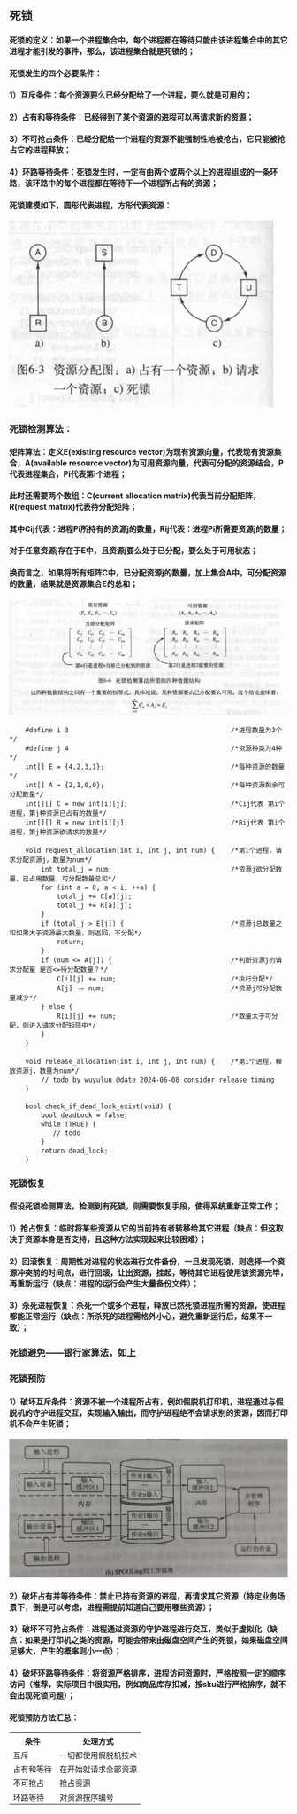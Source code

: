 ## 死锁
#### 死锁的定义：如果一个进程集合中，每个进程都在等待只能由该进程集合中的其它进程才能引发的事件，那么，该进程集合就是死锁的；
#### 死锁发生的四个必要条件：
#### 1）互斥条件：每个资源要么已经分配给了一个进程，要么就是可用的；
#### 2）占有和等待条件：已经得到了某个资源的进程可以再请求新的资源；
#### 3）不可抢占条件：已经分配给一个进程的资源不能强制性地被抢占，它只能被抢占它的进程释放；
#### 4）环路等待条件：死锁发生时，一定有由两个或两个以上的进程组成的一条环路，该环路中的每个进程都在等待下一个进程所占有的资源； 

#### 死锁建模如下，圆形代表进程，方形代表资源：

![](../resource/操作系统/死锁示例图.png)

### 死锁检测算法：
#### 矩阵算法：定义E(existing resource vector)为现有资源向量，代表现有资源集合，A(available resource vector)为可用资源向量，代表可分配的资源结合，P代表进程集合，Pi代表第i个进程；
#### 此时还需要两个数组：C(current allocation matrix)代表当前分配矩阵，R(request matrix)代表待分配矩阵；
#### 其中Cij代表：进程Pi所持有的资源j的数量，Rij代表：进程Pi所需要资源j的数量；
#### 对于任意资源j存在于E中，且资源j要么处于已分配，要么处于可用状态；
#### 换而言之，如果将所有矩阵C中，已分配资源j的数量，加上集合A中，可分配资源的数量，结果就是资源集合E的总和；
![](../resource/操作系统/死锁检测矩阵算法.png)

```
    #define i 3                                         /*进程数量为3个*/
    #define j 4                                         /*资源种类为4种*/
    int[] E = {4,2,3,1};                                /*每种资源的数量*/
    int[] A = {2,1,0,0};                                /*每种资源剩余可分配数量*/
    int[][] C = new int[i][j];                          /*Cij代表 第i个进程，第j种资源已占有的数量*/
    int[][] R = new int[i][j];                          /*Rij代表 第i个进程，第j种资源欲请求的数量*/
    
    void request_allocation(int i, int j, int num) {    /*第i个进程，请求分配资源j，数量为num*/
        int total_j = num;                              /*资源j欲分配数量，已占用数量，可分配数量总和*/
        for (int a = 0; a < i; ++a) {
            total_j += C[a][j];
            total_j += R[a][j];
        }
        if (total_j > E[j]) {                           /*资源j总数量之和如果大于资源最大数量，则返回，不分配*/
            return;
        }
        if (num <= A[j]) {                              /*判断资源j的请求分配量 是否<=待分配数量？*/
            C[i][j] += num;                             /*执行分配*/
            A[j] -= num;                                /*资源j可分配数量减少*/
        } else {
            R[i][j] += num;                             /*数量大于可分配，则进入请求分配矩阵中*/
        }
    }
    
    void release_allocation(int i, int j, int num) {    /*第i个进程，释放资源j，数量为num*/
        // todo by wuyulun @date 2024-06-08 consider release timing
    }
    
    bool check_if_dead_lock_exist(void) {
        bool deadLock = false;
        while (TRUE) {
           // todo     
        }
        return dead_lock;
    }
```

### 死锁恢复
#### 假设死锁检测算法，检测到有死锁，则需要恢复手段，使得系统重新正常工作；
#### 1）抢占恢复：临时将某些资源从它的当前持有者转移给其它进程（缺点：但这取决于资源本身是否支持，且这种方法实现起来比较困难）；
#### 2）回滚恢复：周期性对进程的状态进行文件备份，一旦发现死锁，则选择一个资源冲突前的时间点，进行回滚，让出资源，挂起，等待其它进程使用该资源完毕，再重新运行（缺点：进程的运行会产生大量备份文件）；
#### 3）杀死进程恢复：杀死一个或多个进程，释放已然死锁进程所需的资源，使进程都能正常运行（缺点：所杀死的进程需格外小心，避免重新运行后，结果不一致）；

### 死锁避免——银行家算法，如上

### 死锁预防
#### 1）破坏互斥条件：资源不被一个进程所占有，例如假脱机打印机，进程通过与假脱机的守护进程交互，实现输入输出，而守护进程绝不会请求别的资源，因而打印机不会产生死锁；
![](../resource/操作系统/假脱机工作原理.png)

#### 2）破坏占有并等待条件：禁止已持有资源的进程，再请求其它资源（特定业务场景下，倒是可以考虑，进程需提前知道自己要用哪些资源）；
#### 3）破坏不可抢占条件：进程通过资源的守护进程进行交互，类似于虚拟化（缺点：如果是打印机之类的资源，可能会带来由磁盘空间产生的死锁，如果磁盘空间足够大，产生的概率则小一点）；
#### 4）破坏环路等待条件：将资源严格排序，进程访问资源时，严格按照一定的顺序访问（推荐，实际项目中很实用，例如商品库存扣减，按sku进行严格排序，就不会出现死锁问题）；
#### 死锁预防方法汇总：
<table>
    <th>条件</th>
    <th>处理方式</th>
    <tr>
        <td>互斥</td>
        <td>一切都使用假脱机技术</td>
    </tr>
    <tr>
        <td>占有和等待</td>
        <td>在开始就请求全部资源</td>
    </tr>
    <tr>
        <td>不可抢占</td>
        <td>抢占资源</td>
    </tr>
    <tr>
        <td>环路等待</td>
        <td>对资源按序编号</td>
    </tr>
</table>